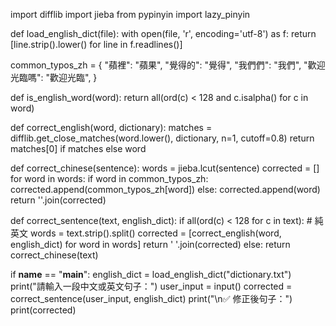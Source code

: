 import difflib
import jieba
from pypinyin import lazy_pinyin

def load_english_dict(file):
    with open(file, 'r', encoding='utf-8') as f:
        return [line.strip().lower() for line in f.readlines()]

common_typos_zh = {
    "蘋裡": "蘋果",
    "覺得的": "覺得",
    "我們們": "我們",
    "歡迎光臨嗎": "歡迎光臨",
}

def is_english_word(word):
    return all(ord(c) < 128 and c.isalpha() for c in word)

def correct_english(word, dictionary):
    matches = difflib.get_close_matches(word.lower(), dictionary, n=1, cutoff=0.8)
    return matches[0] if matches else word

def correct_chinese(sentence):
    words = jieba.lcut(sentence)
    corrected = []
    for word in words:
        if word in common_typos_zh:
            corrected.append(common_typos_zh[word])
        else:
            corrected.append(word)
    return ''.join(corrected)

def correct_sentence(text, english_dict):
    if all(ord(c) < 128 for c in text):  # 純英文
        words = text.strip().split()
        corrected = [correct_english(word, english_dict) for word in words]
        return ' '.join(corrected)
    else:
        return correct_chinese(text)

if __name__ == "__main__":
    english_dict = load_english_dict("dictionary.txt")
    print("請輸入一段中文或英文句子：")
    user_input = input()
    corrected = correct_sentence(user_input, english_dict)
    print("\n✅ 修正後句子：")
    print(corrected)
